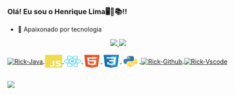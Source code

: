 ### Olá! Eu sou o Henrique Lima🖥️🔋📚!!


- 🔭 Apaixonado por tecnologia

<div align="center">
  <a href="https://github.com/Ricklima10">
  <img height="180em" src="https://github-readme-stats.vercel.app/api?username=Ricklima10&show_icons=true&theme=cobalt&include_all_commits=true&count_private=true"/>
  <img height="180em" src="https://github-readme-stats.vercel.app/api/top-langs/?username=Ricklima10&layout=compact&langs_count=7&theme=cobalt"/>
</div>
 <div style="display: inline_block"><br>
  <img align="center" alt="Rick-Java" height="30" width="40" src="https://cdn.jsdelivr.net/gh/devicons/devicon/icons/java/java-original-wordmark.svg" />
  <img align="center" alt="Rick-Js" height="30" width="40" src="https://raw.githubusercontent.com/devicons/devicon/master/icons/javascript/javascript-plain.svg">
  <img align="center" alt="Rick-React" height="30" width="40" src="https://raw.githubusercontent.com/devicons/devicon/master/icons/react/react-original.svg">
  <img align="center" alt="Rick-HTML" height="30" width="40" src="https://raw.githubusercontent.com/devicons/devicon/master/icons/html5/html5-original.svg">
  <img align="center" alt="Rick-CSS" height="30" width="40" src="https://raw.githubusercontent.com/devicons/devicon/master/icons/css3/css3-original.svg">
  <img align="center" alt="Rick-Python" height="30" width="40" src="https://raw.githubusercontent.com/devicons/devicon/master/icons/python/python-original.svg">
  <img align="center" alt="Rick-Github" height="30" width="40" src="https://cdn.jsdelivr.net/gh/devicons/devicon/icons/github/github-original.svg" />
  <img align="center" alt="Rick-Vscode" height="30" width="40" src="https://cdn.jsdelivr.net/gh/devicons/devicon/icons/vscode/vscode-original.svg" />
 
  
  </div>
  
##

<div> 
 <a href="https://www.linkedin.com/in/henrique-lima-3304b2199/" target="_blank"><img src="https://img.shields.io/badge/-LinkedIn-%230077B5?style=for-the-badge&logo=linkedin&logoColor=white" target="_blank"></a> 
  
</div>
